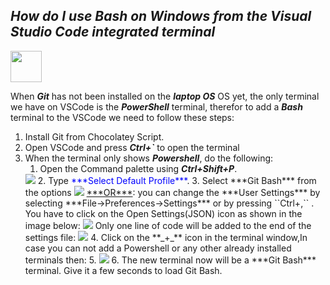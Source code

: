 ## **_How do I use Bash on Windows from the Visual Studio Code integrated terminal_**
<img src="../logo/Me_.ico" width="50">

When **_Git_** has not been installed on the **_laptop OS_** OS yet, the only terminal we have on VSCode is the **_PowerShell_** terminal, therefor to add a ***Bash*** terminal to the VSCode we need to follow these steps:

1. Install Git from Chocolatey Script.
2. Open VSCode and press _**Ctrl+`**_ to open the terminal
3. When the terminal only shows **_Powershell_**, do the following:
   1. Open the Command palette using **_Ctrl+Shift+P_**.
   <img src="../images/Open-the-Command-palette-using-ctrl-shift-p.png">
   2. Type <span style="color:blue">***Select Default Profile***</span>.
   3. Select ***Git Bash*** from the options
   <img src="../images/select-Git-Bash-as-default-user-profile-for-terminals.png">
   <u>***OR***</u>:
   you can change the ***User Settings*** by selecting ***File->Preferences->Settings*** or by pressing ``Ctrl+,`` . You have to click on the Open Settings(JSON) icon as shown in the image below:
   <img src="../images/open-settings-json.png">
   Only one line of code will be added to the end of the settings file:
   <img src="../images/this-will-add--terminal-integrated-defaultprofile-for-windows-gitbash.png">
   4. Click on the **_+_** icon in the terminal window,In case you can not add a Powershell or any other already installed terminals then:
   5. <img src="../images/select-any-other-terminal-in-vscode.png">
   6. The new terminal now will be a ***Git Bash*** terminal. Give it a few seconds to load Git Bash.